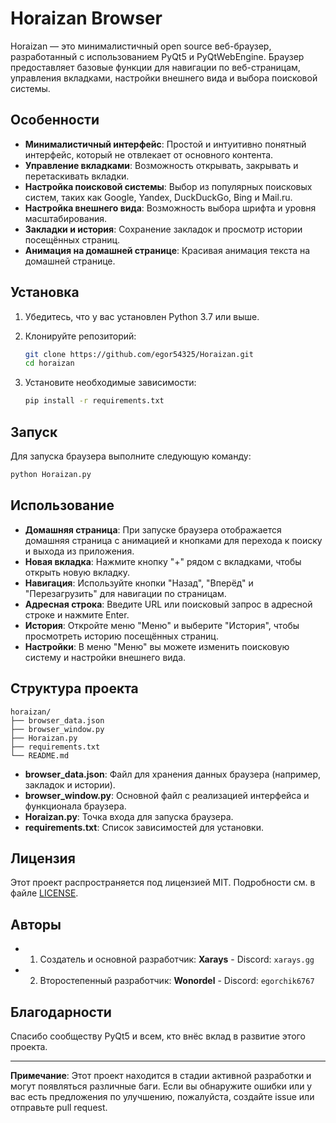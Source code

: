 # Horaizan Browser

Horaizan — это минималистичный open source веб-браузер, разработанный с использованием PyQt5 и PyQtWebEngine. Браузер предоставляет базовые функции для навигации по веб-страницам, управления вкладками, настройки внешнего вида и выбора поисковой системы.

## Особенности

- **Минималистичный интерфейс**: Простой и интуитивно понятный интерфейс, который не отвлекает от основного контента.
- **Управление вкладками**: Возможность открывать, закрывать и перетаскивать вкладки.
- **Настройка поисковой системы**: Выбор из популярных поисковых систем, таких как Google, Yandex, DuckDuckGo, Bing и Mail.ru.
- **Настройка внешнего вида**: Возможность выбора шрифта и уровня масштабирования.
- **Закладки и история**: Сохранение закладок и просмотр истории посещённых страниц.
- **Анимация на домашней странице**: Красивая анимация текста на домашней странице.

## Установка

1. Убедитесь, что у вас установлен Python 3.7 или выше.
2. Клонируйте репозиторий:

   ```bash
   git clone https://github.com/egor54325/Horaizan.git
   cd horaizan
   ```

3. Установите необходимые зависимости:

   ```bash
   pip install -r requirements.txt
   ```

## Запуск

Для запуска браузера выполните следующую команду:

```bash
python Horaizan.py
```

## Использование

- **Домашняя страница**: При запуске браузера отображается домашняя страница с анимацией и кнопками для перехода к поиску и выхода из приложения.
- **Новая вкладка**: Нажмите кнопку "+" рядом с вкладками, чтобы открыть новую вкладку.
- **Навигация**: Используйте кнопки "Назад", "Вперёд" и "Перезагрузить" для навигации по страницам.
- **Адресная строка**: Введите URL или поисковый запрос в адресной строке и нажмите Enter.
- **История**: Откройте меню "Меню" и выберите "История", чтобы просмотреть историю посещённых страниц.
- **Настройки**: В меню "Меню" вы можете изменить поисковую систему и настройки внешнего вида.

## Структура проекта

```
horaizan/
├── browser_data.json
├── browser_window.py
├── Horaizan.py
├── requirements.txt
└── README.md
```

- **browser_data.json**: Файл для хранения данных браузера (например, закладок и истории).
- **browser_window.py**: Основной файл с реализацией интерфейса и функционала браузера.
- **Horaizan.py**: Точка входа для запуска браузера.
- **requirements.txt**: Список зависимостей для установки.

## Лицензия

Этот проект распространяется под лицензией MIT. Подробности см. в файле [LICENSE](LICENSE).

## Авторы

- 1. Создатель и основной разработчик: **Xarays** - Discord: `xarays.gg`
- 2. Второстепенный разработчик: **Wonordel** - Discord: `egorchik6767`

## Благодарности

Спасибо сообществу PyQt5 и всем, кто внёс вклад в развитие этого проекта.

---

**Примечание**: Этот проект находится в стадии активной разработки и могут появляться различные баги. Если вы обнаружите ошибки или у вас есть предложения по улучшению, пожалуйста, создайте issue или отправьте pull request.
